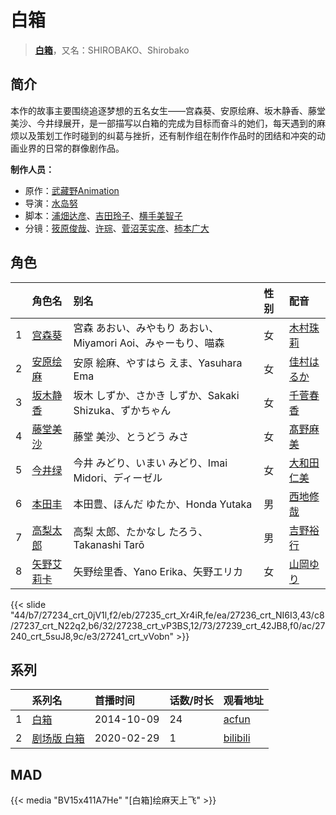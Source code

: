 # 白箱


> <u>**[白箱](http://bgm.tv/subject/110467)**</u>，又名：SHIROBAKO、Shirobako

## 简介


本作的故事主要围绕追逐梦想的五名女生——宫森葵、安原绘麻、坂木静香、藤堂美沙、今井绿展开，是一部描写以白箱的完成为目标而奋斗的她们，每天遇到的麻烦以及策划工作时碰到的纠葛与挫折，还有制作组在制作作品时的团结和冲突的动画业界的日常的群像剧作品。

**制作人员：**
- 原作：[武藏野Animation](http://bgm.tv/person/35728)
- 导演：[水岛努](http://bgm.tv/person/623)
- 脚本：[浦畑达彦](http://bgm.tv/person/233)、[吉田玲子](http://bgm.tv/person/508)、[横手美智子](http://bgm.tv/person/337)
- 分镜：[筱原俊哉](http://bgm.tv/person/2107)、[许琮](http://bgm.tv/person/12751)、[菅沼芙实彦](http://bgm.tv/person/15927)、[柿本广大](http://bgm.tv/person/17469)

## 角色

|     |   角色名   |   别名  | 性别 |  配音  |
|:--- |:------  |:----      |:---  |:--   |
| 1 | [宫森葵](http://bgm.tv/character/27234) | 宮森 あおい、みやもり あおい、Miyamori Aoi、みゃーもり、喵森 | 女 | [木村珠莉](http://bgm.tv/person/15805) |
| 2 | [安原绘麻](http://bgm.tv/character/27235) | 安原 絵麻、やすはら えま、Yasuhara Ema | 女 | [佳村はるか](http://bgm.tv/person/13199) |
| 3 | [坂木静香](http://bgm.tv/character/27236) | 坂木 しずか、さかき しずか、Sakaki Shizuka、ずかちゃん | 女 | [千菅春香](http://bgm.tv/person/9356) |
| 4 | [藤堂美沙](http://bgm.tv/character/27237) | 藤堂 美沙、とうどう みさ | 女 | [髙野麻美](http://bgm.tv/person/16233) |
| 5 | [今井绿](http://bgm.tv/character/27238) | 今井 みどり、いまい みどり、Imai Midori、ディーゼル | 女 | [大和田仁美](http://bgm.tv/person/15988) |
| 6 | [本田丰](http://bgm.tv/character/27239) | 本田豊、ほんだ ゆたか、Honda Yutaka | 男 | [西地修哉](http://bgm.tv/person/16435) |
| 7 | [高梨太郎](http://bgm.tv/character/27240) | 高梨 太郎、たかなし たろう、Takanashi Tarō | 男 | [吉野裕行](http://bgm.tv/person/3955) |
| 8 | [矢野艾莉卡](http://bgm.tv/character/27241) | 矢野绘里香、Yano Erika、矢野エリカ | 女 | [山岡ゆり](http://bgm.tv/person/5645) |

{{< slide "44/b7/27234_crt_0jV1l,f2/eb/27235_crt_Xr4iR,fe/ea/27236_crt_NI6I3,43/c8/27237_crt_N22q2,b6/32/27238_crt_vP3BS,12/73/27239_crt_42JB8,f0/ac/27240_crt_5suJ8,9c/e3/27241_crt_vVobn" >}}

## 系列

|     | 系列名    | 首播时间       | 话数/时长 | 观看地址                                           |
|:----|:-------|:-----------|:------|:-----------------------------------------------|
| 1   |[白箱](https://bgm.tv/subject/110467)| 2014-10-09 | 24    | [acfun](https://www.acfun.cn/bangumi/aa6000984) |
| 2   |[剧场版 白箱](https://bgm.tv/subject/244761)| 2020-02-29 | 1     | [bilibili](https://www.bilibili.com/video/BV1So4y1G74X?t=3876) |

## MAD

{{< media  "BV15x411A7He"
"[白箱]绘麻天上飞"  >}}

